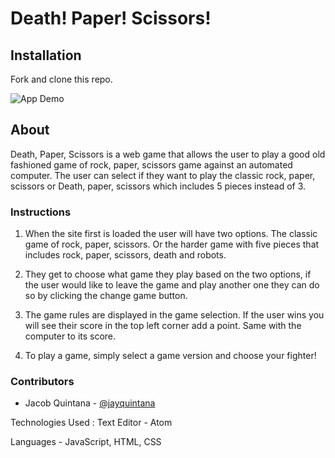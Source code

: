 # Death! Paper! Scissors!

## Installation
Fork and clone this repo.

![App Demo](https://github.com/Jayquintana/death-paper-scissors/blob/main/assets/death%2Cpaper%2Cscissors.gif)

## About
Death, Paper, Scissors is a web game that allows the user to play a good old fashioned game of rock, paper, scissors game against an automated computer. The user can select if they want to play the classic rock, paper, scissors or Death, paper, scissors which includes 5 pieces instead of 3.

### Instructions

1. When the site first is loaded the user will have two options. The classic game of rock, paper, scissors. Or the harder game with five pieces that includes rock, paper, scissors, death and robots.

2. They get to choose what game they play based on the two options, if the user would like to leave the game and play another one they can do so by clicking the change game button.

3. The game rules are displayed in the game selection. If the user wins you will see their score in the top left corner add a point. Same with the computer to its score.

4. To play a game, simply select a game version and choose your fighter!

### Contributors
- Jacob Quintana - [@jayquintana](https://github.com/Jayquintana)

Technologies Used :
Text Editor - Atom

Languages - JavaScript, HTML, CSS


